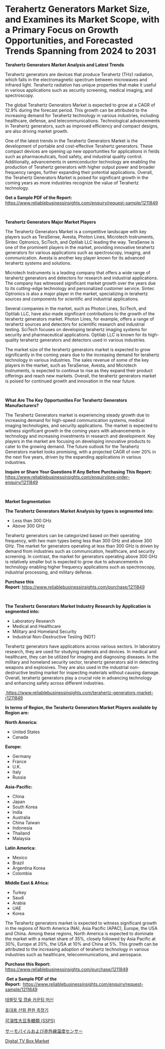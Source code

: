 <p><h1>Terahertz Generators Market Size, and Examines its Market Scope, with a Primary Focus on Growth Opportunities, and Forecasted Trends Spanning from 2024 to 2031</h1></p><p><strong>Terahertz Generators Market Analysis and Latest Trends</strong></p>
<p><p>Terahertz generators are devices that produce Terahertz (THz) radiation, which falls in the electromagnetic spectrum between microwaves and infrared light. Terahertz radiation has unique properties that make it useful in various applications such as security screening, medical imaging, and spectroscopy.</p><p>The global Terahertz Generators Market is expected to grow at a CAGR of 12.9% during the forecast period. This growth can be attributed to the increasing demand for Terahertz technology in various industries, including healthcare, defense, and telecommunications. Technological advancements in Terahertz generators, such as improved efficiency and compact designs, are also driving market growth.</p><p>One of the latest trends in the Terahertz Generators Market is the development of portable and cost-effective Terahertz generators. These compact devices are opening up new opportunities for applications in fields such as pharmaceuticals, food safety, and industrial quality control. Additionally, advancements in semiconductor technology are enabling the production of Terahertz generators with higher output power and broader frequency ranges, further expanding their potential applications. Overall, the Terahertz Generators Market is poised for significant growth in the coming years as more industries recognize the value of Terahertz technology.</p></p>
<p><strong>Get a Sample PDF of the Report:&nbsp;</strong> <a href="https://www.reliablebusinessinsights.com/enquiry/request-sample/1211849">https://www.reliablebusinessinsights.com/enquiry/request-sample/1211849</a></p>
<p>&nbsp;</p>
<p><strong>Terahertz Generators Major Market Players</strong></p>
<p><p>The Terahertz Generators Market is a competitive landscape with key players such as TeraSense, Avesta, Photon Lines, Microtech Instruments, Sintec Optronics, SciTech, and Optilab LLC leading the way. TeraSense is one of the prominent players in the market, providing innovative terahertz generators for various applications such as spectroscopy, imaging, and communication. Avesta is another key player known for its advanced terahertz systems and solutions.</p><p>Microtech Instruments is a leading company that offers a wide range of terahertz generators and detectors for research and industrial applications. The company has witnessed significant market growth over the years due to its cutting-edge technology and personalized customer service. Sintec Optronics is also a major player in the market, specializing in terahertz sources and components for scientific and industrial applications.</p><p>Several companies in the market, such as Photon Lines, SciTech, and Optilab LLC, have also made significant contributions to the growth of the terahertz generators market. Photon Lines, for example, offers a range of terahertz sources and detectors for scientific research and industrial testing. SciTech focuses on developing terahertz imaging systems for security and pharmaceutical applications. Optilab LLC is known for its high-quality terahertz generators and detectors used in various industries.</p><p>The market size of the terahertz generators market is expected to grow significantly in the coming years due to the increasing demand for terahertz technology in various industries. The sales revenue of some of the key players in the market, such as TeraSense, Avesta, and Microtech Instruments, is expected to continue to rise as they expand their product offerings and reach new markets. Overall, the terahertz generators market is poised for continued growth and innovation in the near future.</p></p>
<p>&nbsp;</p>
<p><strong>What Are The Key Opportunities For Terahertz Generators Manufacturers?</strong></p>
<p><p>The Terahertz Generators market is experiencing steady growth due to increasing demand for high-speed communication systems, medical imaging technologies, and security applications. The market is expected to witness significant growth in the coming years with advancements in technology and increasing investments in research and development. Key players in the market are focusing on developing innovative products to cater to the growing demand. The future outlook for the Terahertz Generators market looks promising, with a projected CAGR of over 20% in the next five years, driven by the expanding applications in various industries.</p></p>
<p><strong>Inquire or Share Your Questions If Any Before Purchasing This Report:</strong> <a href="https://www.reliablebusinessinsights.com/enquiry/pre-order-enquiry/1211849">https://www.reliablebusinessinsights.com/enquiry/pre-order-enquiry/1211849</a></p>
<p>&nbsp;</p>
<p><strong>Market Segmentation</strong></p>
<p><strong>The Terahertz Generators Market Analysis by types is segmented into:</strong></p>
<p><ul><li>Less than 300 GHz</li><li>Above 300 GHz</li></ul></p>
<p><p>Terahertz generators can be categorized based on their operating frequency, with two main types being less than 300 GHz and above 300 GHz. The market for generators operating at less than 300 GHz is driven by demand from industries such as communication, healthcare, and security screening. In contrast, the market for generators operating above 300 GHz is relatively smaller but is expected to grow due to advancements in technology enabling higher frequency applications such as spectroscopy, industrial processing, and military defense.</p></p>
<p><strong>Purchase this Report:&nbsp;</strong><a href="https://www.reliablebusinessinsights.com/purchase/1211849">https://www.reliablebusinessinsights.com/purchase/1211849</a></p>
<p>&nbsp;</p>
<p><strong>The Terahertz Generators Market Industry Research by Application is segmented into:</strong></p>
<p><ul><li>Laboratory Research</li><li>Medical and Healthcare</li><li>Military and Homeland Security</li><li>Industrial Non-Destructive Testing (NDT)</li></ul></p>
<p><p>Terahertz generators have applications across various sectors. In laboratory research, they are used for studying materials and devices. In medical and healthcare, they can be utilized for imaging and diagnosing diseases. In the military and homeland security sector, terahertz generators aid in detecting weapons and explosives. They are also used in the industrial non-destructive testing market for inspecting materials without causing damage. Overall, terahertz generators play a crucial role in advancing technology and enhancing safety across different industries.</p></p>
<p><a href="https://www.reliablebusinessinsights.com/terahertz-generators-market-r1211849">&nbsp;https://www.reliablebusinessinsights.com/terahertz-generators-market-r1211849</a></p>
<p><strong>In terms of Region, the Terahertz Generators Market Players available by Region are:</strong></p>
<p>
    <p> <strong> North America: </strong>
        <ul>
            <li>United States</li>
            <li>Canada</li>
        </ul>
        </p> 
    <p> <strong> Europe: </strong>
        <ul>
            <li>Germany</li>
            <li>France</li>
            <li>U.K.</li>
            <li>Italy</li>
            <li>Russia</li>
        </ul>
        </p> 
    <p> <strong> Asia-Pacific: </strong>
        <ul>
            <li>China</li>
            <li>Japan</li>
            <li>South Korea</li>
            <li>India</li>
            <li>Australia</li>
            <li>China Taiwan</li>
            <li>Indonesia</li>
            <li>Thailand</li>
            <li>Malaysia</li>
        </ul>
        </p> 
    <p> <strong> Latin America: </strong>
        <ul>
            <li>Mexico</li>
            <li>Brazil</li>
            <li>Argentina Korea</li>
            <li>Colombia</li>
        </ul>
        </p> 
    <p> <strong> Middle East & Africa: </strong>
        <ul>
            <li>Turkey</li>
            <li>Saudi</li>
            <li>Arabia</li>
            <li>UAE</li>
            <li>Korea</li>
        </ul>
    </p>
    </p>
<p><p>The Terahertz generators market is expected to witness significant growth in the regions of North America (NA), Asia Pacific (APAC), Europe, the USA and China. Among these regions, North America is expected to dominate the market with a market share of 35%, closely followed by Asia Pacific at 30%, Europe at 20%, the USA at 10% and China at 5%. This growth can be attributed to the increasing adoption of terahertz technology in various industries such as healthcare, telecommunications, and aerospace.</p></p>
<p><strong>Purchase this Report: </strong><a href="https://www.reliablebusinessinsights.com/purchase/1211849">https://www.reliablebusinessinsights.com/purchase/1211849</a></p>
<p>&nbsp;<strong>Get a Sample PDF of the Report:&nbsp;&nbsp;</strong><a href="https://www.reliablebusinessinsights.com/enquiry/request-sample/1211849">https://www.reliablebusinessinsights.com/enquiry/request-sample/1211849</a></p>
<p><strong></strong></p>
<p><p><a href="https://github.com/solomonbode85/Market-Research-Report-List-1/blob/main/617885595233.md">태블릿 및 캡슐 카운팅 머신</a></p><p><a href="https://github.com/PhilToryphy7876567/Market-Research-Report-List-2/blob/main/588523995232.md">휴대용 산화 환원 측정기</a></p><p><a href="https://medium.com/@tigerprawn1996/%E5%8F%AF%E6%BA%B6%E6%80%A7%E5%A4%A7%E8%B1%86%E5%A4%9A%E7%B3%96-ssps-%E5%B8%82%E5%A0%B4-%E6%8E%A2%E7%B4%A2%E5%B8%82%E5%A0%B4%E4%BB%BD%E9%A1%8D-%E5%B8%82%E5%A0%B4%E8%B6%A8%E5%8B%A2%E5%92%8C%E6%9C%AA%E4%BE%86%E5%A2%9E%E9%95%B7-5842e2ae38f0">可溶性大豆多糖類 (SSPS)</a></p><p><a href="https://github.com/kegley4963/Market-Research-Report-List-1/blob/main/4378185101675.md">サーモパイルおよび赤外線温度センサー</a></p><p><a href="https://github.com/PeterParrish5/Market-Research-Report-List-5/blob/main/digital-tv-box-market.md">Digital TV Box Market</a></p></p>